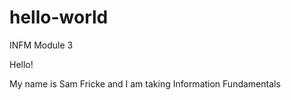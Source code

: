 # hello-world
INFM Module 3

Hello! 

My name is Sam Fricke and I am taking Information Fundamentals 
